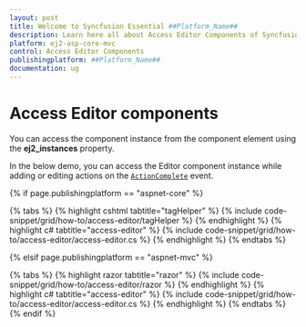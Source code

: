 ```yaml
---
layout: post
title: Welcome to Syncfusion Essential ##Platform_Name##
description: Learn here all about Access Editor Components of Syncfusion Essential ##Platform_Name## widgets based on HTML5 and jQuery.
platform: ej2-asp-core-mvc
control: Access Editor Components
publishingplatform: ##Platform_Name##
documentation: ug
---
```



# Access Editor components

You can access the component instance from the component element using the **ej2_instances** property.

In the below demo, you can access the Editor component instance while adding or editing actions on the [`ActionComplete`](https://help.syncfusion.com/cr/aspnetcore-js2/Syncfusion.EJ2.Grids.Grid.html#Syncfusion_EJ2_Grids_Grid_ActionComplete) event.

{% if page.publishingplatform == "aspnet-core" %}

{% tabs %}
{% highlight cshtml tabtitle="tagHelper" %}
{% include code-snippet/grid/how-to/access-editor/tagHelper %}
{% endhighlight %}
{% highlight c# tabtitle="access-editor" %}
{% include code-snippet/grid/how-to/access-editor/access-editor.cs %}
{% endhighlight %}
{% endtabs %}

{% elsif page.publishingplatform == "aspnet-mvc" %}

{% tabs %}
{% highlight razor tabtitle="razor" %}
{% include code-snippet/grid/how-to/access-editor/razor %}
{% endhighlight %}
{% highlight c# tabtitle="access-editor" %}
{% include code-snippet/grid/how-to/access-editor/access-editor.cs %}
{% endhighlight %}
{% endtabs %}
{% endif %}

